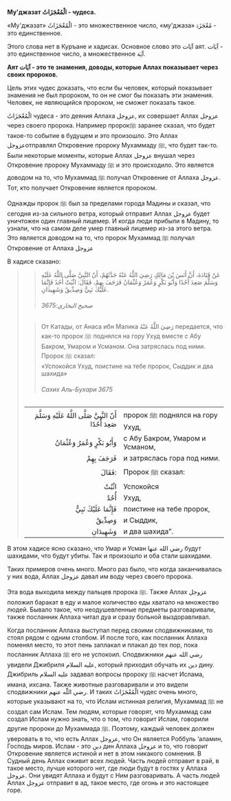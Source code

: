 **Му'джазат الْمُعْجَزَاتُ - чудеса.**

«Му'джазат» الْمُعْجَزَاتُ - это множественное число, «му'джаза» مُعْجَزَۃ - это
единственное.

Этого слова нет в Куръане и хадисах. Основное слово это آیَات аят. آیَات -
это единственное число, а множественное آیَة.

**Аят آیَات - это те знамения, доводы, которые Аллах показывает через своих пророков.** 

Цель этих чудес доказать, что если бы
человек, который показывает знамения не был пророком, то он не смог бы
показать эти знамения. Человек, не являющийся пророком, не сможет
показать такое. 

الْمُعْجَزَاتُ чудеса - это деяния Аллаха عزوجل, их совершает Аллах عزوجل
через своего пророка. Например пророкﷺ заранее сказал, что будет
такое-то событие в будущем и это произошло. Это Аллах عزوجلотправлял
Откровение пророку Мухаммаду ﷺ, что будет так-то. Были некоторые
моменты, которые Аллах عزوجل внушал через Откровение пророку Мухаммаду ﷺ
и это происходило. Это является доводом на то, что Мухаммад ﷺ получал
Откровение от Аллаха عزوجل. Тот, кто получает Откровение является
пророком. 

Однажды пророк ﷺ был за пределами города Мадины и сказал, что сегодня
из-за сильного ветра, который отправит Аллах عزوجل будет уничтожен один
главный лицемер. И когда люди прибыли в Мадину, то узнали, что на самом
деле умер главный лицемер из-за этого ветра. Это является доводом на то,
что пророк Мухаммад ﷺ получал Откровение от Аллаха عزوجل 

В хадисе сказано:  

>> عَنْ قَتَادَةَ، أَنَّ أَنَسَ بْنَ مَالِكٍ رَضِيَ اللَّهُ عَنْهُ حَدَّثَهُمْ، أَنّ النَّبِيَّ صَلَّى اللَّهُ عَلَيْهِ وَسَلَّمَ صَعِدَ أُحُدًا وَأَبُو بَكْرٍ وَعُمَرُ وَعُثْمَانُ فَرَجَفَ بِهِمْ، فَقَالَ: اثْبُتْ أُحُدُ فَإِنَّمَا عَلَيْكَ نَبِيٌّ وَصِدِّيقٌ وَشَهِيدَانِ.
>>
>> ###### صحیح البخاري:3675
>
>> От Катады, от Анаса ибн Малика رَضِيَ اللَّهُ عَنْهُ передается, что как-то пророк ﷺ поднялся на гору Ухуд вместе с Абу Бакром, Умаром и Усманом.
>> Она затряслась под ними.
>> Пророк ﷺ сказал:  
>> «Успокойся Ухуд, поистине на тебе пророк, Сыддик и два шахида»
>>
>> ###### Сахих Аль-Бухари 3675
>
> |                 |                   |
> | --------------: | :---------------- |
> | أَنّ النَّبِيَّ صَلَّى اللَّهُ عَلَيْهِ وَسَلَّمَ صَعِدَ أُحُدًا | пророк ﷺ поднялся на гору Ухуд, |
> | وَأَبُو بَكْرٍ وَعُمَرُ وَعُثْمَانُ | с Абу Бакром, Умаром и Усманом, |
> | فَرَجَفَ بِهِمْ | и затряслась гора под ними. |
> | فَقَالَ: | Пророк ﷺ сказал: |
> | اثْبُتْ | Успокойся |
> | أُحُدُ | Ухуд, |
> | فَإِنَّمَا عَلَيْكَ نَبِيٌّ | поистине на тебе пророк, |
> | وَصِدِّيقٌ | и Сыддик, |
> | وَشَهِيدَانِ | и два шахида”. |


В этом хадисе ясно сказано, что Умар и Усман رضي الله عنها будут
шахидами, что будут убиты. Так и произошло и оба стали шахидами. 

Таких примеров очень много. Много раз было, что когда заканчивалась у
них вода, Аллах عزوجل давал им воду через своего пророка. 

Эта вода выходила между пальцев пророка ﷺ. Также Аллах عزوجل положил
баракат в еду и малое количество еды хватало на множество людей. Бывало
такое, что неодушевленные предметы разговаривали, также посланник Аллаха
читал дуа и сразу больной выздоравливал. 

Когда посланник Аллаха выступал перед своими сподвижниками, то стоял
рядом с одним столбом. И после того, как посланник Аллаха поменял место,
то этот пень заплакал и плакал до тех пор, пока посланник Аллаха ﷺ его
не успокоил. Сподвижники رضي الله عنهم увидели Джибриля عليه السلام,
который приходил обучать их دين дину. Джибриль عليه السلام задавал
вопросы пророку ﷺ насчет Ислама, имана, ихсана. Также животные
разговаривали и это видели сподвижники رضي اللّٰه عنهم. И таких الْمُعْجَزَاتُ
чудес очень много, которые указывают на то, что Ислам истинная религия,
Мухаммад ﷺ не создал сам Ислам. Тем людям, которые говорят, что Мухаммад
сам создал Ислам нужно знать, что о том, что говорит Ислам, говорили
другие пророки до Мухаммада ﷺ. Поэтому, каждый человек должен уверовать
в то, что есть Аллах عزوجل, что Он является Роббуль ‘аламин, Господь
миров. Ислам - это دين дин Аллаха عزوجل и то, что говорит Откровение
является истиной и нет в этом никакого сомнения. В Судный день Аллах
оживит всех людей. Часть людей отправит в рай, в такое место, лучше
которого нет, где люди будут в гостях у Аллаха عزوجل. Они увидят Аллаха
и будут с Ним разговаривать. А часть людей Аллах عزوجل отправит в ад,
такое место, где огонь и это настоящее горе. 